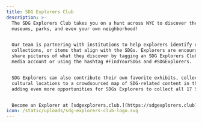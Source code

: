 ```yaml
---
title: SDG Explorers Club
description: >-
  The SDG Explorers Club takes you on a hunt across NYC to discover the SDGs in
  museums, parks, and even your own neighborhood!


  Our team is partnering with institutions to help explorers identify exhibits,
  collections, or items that align with the SDGs. Explorers are encouraged to
  share pictures of what they discover by tagging an SDG Explorers Club social
  media account or using the hashtag #FindYourSDGs and #SDGExplorers.


  SDG Explorers can also contribute their own favorite exhibits, collections, or
  cultural locations to a crowdsourced map of SDG-related content in the city,
  adding even more opportunities for SDGs Explorers to collect all 17 SDGs.


  Become an Explorer at [sdgexplorers.club.](https://sdgexplorers.club)
icon: /static/uploads/sdg-explorers-club-logo.svg
---
```


